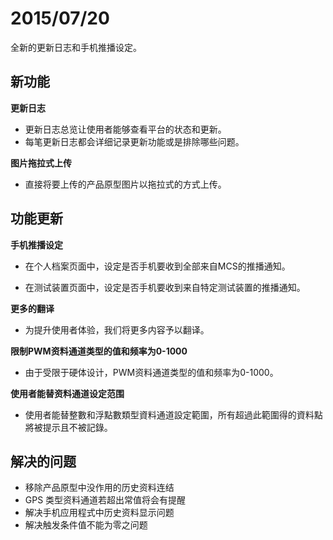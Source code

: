 # 2015/07/20

全新的更新日志和手机推播设定。

## 新功能
**更新日志**

* 更新日志总览让使用者能够查看平台的状态和更新。
* 每笔更新日志都会详细记录更新功能或是排除哪些问题。

**图片拖拉式上传**
* 直接将要上传的产品原型图片以拖拉式的方式上传。


## 功能更新

**手机推播设定**

* 在个人档案页面中，设定是否手机要收到全部来自MCS的推播通知。

* 在测试装置页面中，设定是否手机要收到来自特定测试装置的推播通知。

**更多的翻译**
* 为提升使用者体验，我们将更多内容予以翻译。

**限制PWM资料通道类型的值和频率为0-1000**

* 由于受限于硬体设计，PWM资料通道类型的值和频率为0-1000。

**使用者能替资料通道设定范围**
* 使用者能替整數和浮點數類型資料通道設定範圍，所有超過此範圍得的資料點將被提示且不被記錄。



## 解决的问题
* 移除产品原型中没作用的历史资料连结
* GPS 类型资料通道若超出常值将会有提醒
* 解决手机应用程式中历史资料显示问题
* 解决触发条件值不能为零之问题
